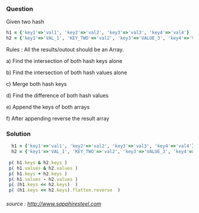 ### Question
Given two hash 
```ruby
h1 = {'key1'=>'val1', 'key2'=>'val2', 'key3'=>'val3', 'key4'=>'val4'}
h2 = {'key1'=>'VAL_1', 'KEY_TWO'=>'val2', 'key3'=>'VALUE_3', 'key4'=>'Val_4'}
```

Rules : All the results/outout should be an Array.


a) Find the intersection of both hash keys alone

b) Find the intersection of both hash values alone

c) Merge both hash keys

d) Find the difference of both hash values

e) Append the keys of both arrays

f) After appending reverse the result array 


### Solution

```ruby
  h1 = {'key1'=>'val1', 'key2'=>'val2', 'key3'=>'val3', 'key4'=>'val4'}  
  h2 = {'key1'=>'VAL_1', 'KEY_TWO'=>'val2', 'key3'=>'VALUE_3', 'key4'=>'Val_4'}  
  
 p( h1.keys & h2.keys )   
 p( h1.values & h2.values )  
 p( h1.keys + h2.keys )  
 p( h1.values - h2.values )  
 p( (h1.keys << h2.keys)  )  
 p( (h1.keys << h2.keys).flatten.reverse  ) 
 ``` 
 ######  source :  http://www.sapphiresteel.com 

